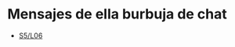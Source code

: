 Mensajes de ella burbuja de chat
=================================


- [S5/L06](https://www.youtube.com/watch?v=noHfqtdsNLs&list=PLCKuOXG0bPi0sIn-nDsi7ma9OV6MEMkxj&index=62)

